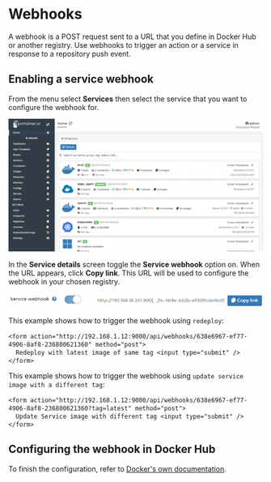 # Webhooks

A webhook is a POST request sent to a URL that you define in Docker Hub or another registry. Use webhooks to trigger an action or a service in response to a repository push event.

## Enabling a service webhook

From the menu select **Services** then select the service that you want to configure the webhook for.

![](../../../.gitbook/assets/be-services-configure-1.gif)

In the **Service details** screen toggle the **Service webhook** option on. When the URL appears, click **Copy link**. This URL will be used to configure the webhook in your chosen registry.

![](../../../.gitbook/assets/services-webhooks-2.png)

This example shows how to trigger the webhook using `redeploy`:

```text
<form action="http://192.168.1.12:9000/api/webhooks/638e6967-ef77-4906-8af8-236800621360" method="post">
  Redeploy with latest image of same tag <input type="submit" />
</form>
```

This example shows how to trigger the webhook using `update service image with a different tag`:

```text
<form action="http://192.168.1.12:9000/api/webhooks/638e6967-ef77-4906-8af8-236800621360?tag=latest" method="post">
  Update Service image with different tag <input type="submit" />
</form>
```

## Configuring the webhook in Docker Hub

To finish the configuration, refer to [Docker's own documentation](https://docs.docker.com/docker-hub/webhooks/).

